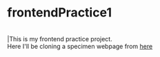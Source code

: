 # frontendPractice1
<br>
|This is my frontend practice project.
<br>
Here I'll be cloning a specimen webpage from <a href = "https://www.frontendpractice.com/projects/abstract"> here </a>